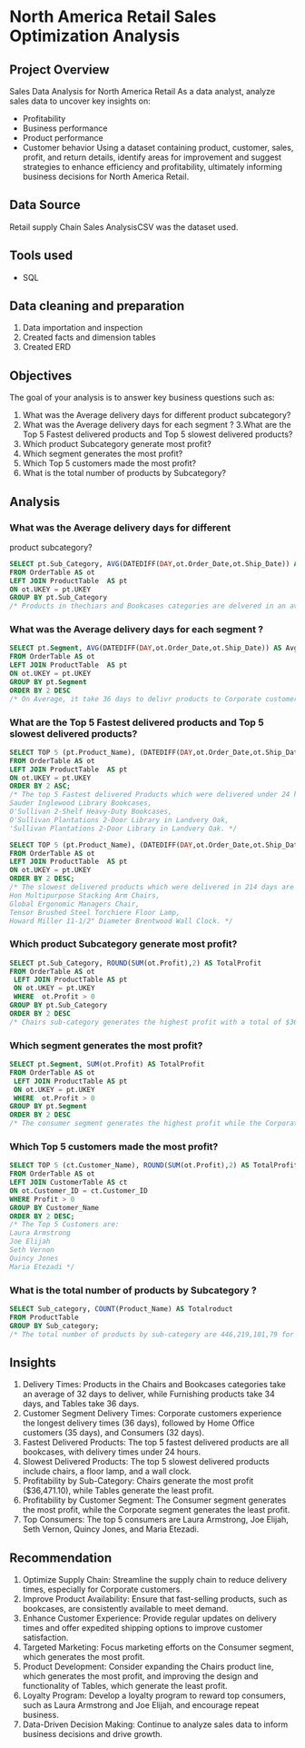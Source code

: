 # North America Retail Sales Optimization Analysis

## Project Overview
Sales Data Analysis for North America Retail
As a data analyst, analyze sales data to uncover key insights on:
-  Profitability
-  Business performance
-  Product performance
-  Customer behavior
Using a dataset containing product, customer, sales, profit, and return details, identify areas for improvement and suggest strategies to enhance efficiency and profitability, ultimately informing business decisions for North America Retail.

## Data Source
Retail supply Chain Sales AnalysisCSV was the dataset used.
## Tools used
- SQL
## Data cleaning and preparation
1. Data importation and inspection
2. Created facts and dimension tables
3. Created ERD
## Objectives
The goal of your analysis is to answer key business questions such as: 
1. What was the Average delivery days for different 
product subcategory?
 2. What was the Average delivery days for each segment ?
 3.What are the Top 5 Fastest delivered products and Top 5 
slowest delivered products? 
4. Which product Subcategory generate most profit?
 5. Which segment generates the most profit?
 6. Which Top 5 customers made the most profit?
 7. What is the total number of products by Subcategory?
## Analysis
### What was the Average delivery days for different 
product subcategory?
```sql
SELECT pt.Sub_Category, AVG(DATEDIFF(DAY,ot.Order_Date,ot.Ship_Date)) AS AvgDeliveryDays
FROM OrderTable AS ot
LEFT JOIN ProductTable  AS pt
ON ot.UKEY = pt.UKEY
GROUP BY pt.Sub_Category
/* Products in thechiars and Bookcases categories are delvered in an average of 32 days whereas Furnishings takes 34 days and tables take 36 days */
```

### What was the Average delivery days for each segment ?
```sql
SELECT pt.Segment, AVG(DATEDIFF(DAY,ot.Order_Date,ot.Ship_Date)) AS AvgDeliveryDays
FROM OrderTable AS ot
LEFT JOIN ProductTable  AS pt
ON ot.UKEY = pt.UKEY
GROUP BY pt.Segment
ORDER BY 2 DESC
/* On Average, it take 36 days to delivr products to Corporate customers, 35 days to Home Office Customers and 32 days to Consumers. */
```

### What are the Top 5 Fastest delivered products and Top 5 slowest delivered products?
```sql
SELECT TOP 5 (pt.Product_Name), (DATEDIFF(DAY,ot.Order_Date,ot.Ship_Date)) AS DeliveryDays
FROM OrderTable AS ot
LEFT JOIN ProductTable  AS pt
ON ot.UKEY = pt.UKEY
ORDER BY 2 ASC; 
/* The top 5 Fastest delivered Products which were delivered under 24 hours are Sauder Camden County Barrister Bookcase, Planked Cherry Finish,
Sauder Inglewood Library Bookcases, 
O'Sullivan 2-Shelf Heavy-Duty Bookcases,
O'Sullivan Plantations 2-Door Library in Landvery Oak,
'Sullivan Plantations 2-Door Library in Landvery Oak. */

SELECT TOP 5 (pt.Product_Name), (DATEDIFF(DAY,ot.Order_Date,ot.Ship_Date)) AS DeliveryDays
FROM OrderTable AS ot
LEFT JOIN ProductTable  AS pt
ON ot.UKEY = pt.UKEY
ORDER BY 2 DESC; 
/* The slowest delivered products which were delivered in 214 days are Bush Mission Pointe Library,
Hon Multipurpose Stacking Arm Chairs,
Global Ergonomic Managers Chair,
Tensor Brushed Steel Torchiere Floor Lamp,
Howard Miller 11-1/2" Diameter Brentwood Wall Clock. */
```
### Which product Subcategory generate most profit?
```sql
SELECT pt.Sub_Category, ROUND(SUM(ot.Profit),2) AS TotalProfit
FROM OrderTable AS ot
 LEFT JOIN ProductTable AS pt 
 ON ot.UKEY = pt.UKEY
 WHERE  ot.Profit > 0
GROUP BY pt.Sub_Category
ORDER BY 2 DESC
/* Chairs sub-category generates the highest profit with a total of $36,471.1 while Tables generates the least profit. */
```
### Which segment generates the most profit?
```sql
SELECT pt.Segment, SUM(ot.Profit) AS TotalProfit
FROM OrderTable AS ot
 LEFT JOIN ProductTable AS pt 
 ON ot.UKEY = pt.UKEY
 WHERE  ot.Profit > 0
GROUP BY pt.Segment
ORDER BY 2 DESC
/* The consumer segment generates the highest profit while the Corporate generates the least. */
```
### Which Top 5 customers made the most profit?
```sql
SELECT TOP 5 (ct.Customer_Name), ROUND(SUM(ot.Profit),2) AS TotalProfit
FROM OrderTable AS ot
LEFT JOIN CustomerTable AS ct
ON ot.Customer_ID = ct.Customer_ID
WHERE Profit > 0
GROUP BY Customer_Name
ORDER BY 2 DESC;
/* The Top 5 Customers are:
Laura Armstrong
Joe Elijah
Seth Vernon
Quincy Jones
Maria Etezadi */
```
### What is the total number of products by Subcategory ?
```sql
SELECT Sub_category, COUNT(Product_Name) AS Totalroduct
FROM ProductTable
GROUP BY Sub_category;
/* The total number of products by sub-category are 446,219,101,79 for Furnisings, Chairs, Bookcases and Tables respectively. */
```

## Insights
1. Delivery Times: Products in the Chairs and Bookcases categories take an average of 32 days to deliver, while Furnishing products take 34 days, and Tables take 36 days.
2. Customer Segment Delivery Times: Corporate customers experience the longest delivery times (36 days), followed by Home Office customers (35 days), and Consumers (32 days).
3. Fastest Delivered Products: The top 5 fastest delivered products are all  bookcases, with delivery times under 24 hours.
4. Slowest Delivered Products: The top 5 slowest delivered products include chairs, a floor lamp, and a wall clock.
5. Profitability by Sub-Category: Chairs generate the most profit ($36,471.10), while Tables generate the least profit.
6. Profitability by Customer Segment: The Consumer segment generates the most profit, while the Corporate segment generates the least profit.
7. Top Consumers: The top 5 consumers are Laura Armstrong, Joe Elijah, Seth Vernon, Quincy Jones, and Maria Etezadi.
## Recommendation 
1. Optimize Supply Chain: Streamline the supply chain to reduce delivery times, especially for Corporate customers.
2. Improve Product Availability: Ensure that fast-selling products, such as bookcases, are consistently available to meet demand.
3. Enhance Customer Experience: Provide regular updates on delivery times and offer expedited shipping options to improve customer satisfaction.
4. Targeted Marketing: Focus marketing efforts on the Consumer segment, which generates the most profit.
5. Product Development: Consider expanding the Chairs product line, which generates the most profit, and improving the design and functionality of Tables, which generate the least profit.
6. Loyalty Program: Develop a loyalty program to reward top consumers, such as Laura Armstrong and Joe Elijah, and encourage repeat business.
7. Data-Driven Decision Making: Continue to analyze sales data to inform business decisions and drive growth.
